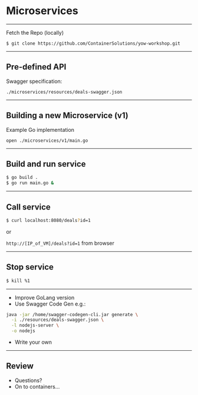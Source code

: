 # Microservices

----

Fetch the Repo (locally)

```
$ git clone https://github.com/ContainerSolutions/yow-workshop.git
```

----

## Pre-defined API

Swagger specification:

`./microservices/resources/deals-swagger.json`

----

## Building a new Microservice (v1)

Example Go implementation

`open ./microservices/v1/main.go`

----

## Build and run service

```bash
$ go build .
$ go run main.go &
```

----

## Call service

```bash
$ curl localhost:8080/deals?id=1
```

or

`http://[IP_of_VM]/deals?id=1` from browser

----

## Stop service

```bash
$ kill %1
```

----

- Improve GoLang version
- Use Swagger Code Gen e.g.:
```bash
java -jar /home/swagger-codegen-cli.jar generate \
  -i ./resources/deals-swagger.json \
  -l nodejs-server \
  -o nodejs
```
- Write your own

----


## Review

* Questions?
* On to containers...
